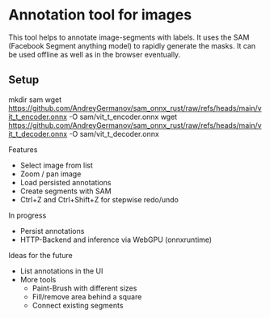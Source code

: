 # Annotation tool for images

This tool helps to annotate image-segments with labels. It uses the SAM (Facebook Segment anything model) to rapidly generate the masks.
It can be used offline as well as in the browser eventually.

## Setup
mkdir sam
wget https://github.com/AndreyGermanov/sam_onnx_rust/raw/refs/heads/main/vit_t_encoder.onnx -O sam/vit_t_encoder.onnx
wget https://github.com/AndreyGermanov/sam_onnx_rust/raw/refs/heads/main/vit_t_decoder.onnx -O sam/vit_t_decoder.onnx

Features
 - Select image from list
 - Zoom / pan image
 - Load persisted annotations
 - Create segments with SAM
 - Ctrl+Z and Ctrl+Shift+Z for stepwise redo/undo

In progress
 - Persist annotations
 - HTTP-Backend and inference via WebGPU (onnxruntime)

Ideas for the future
 - List annotations in the UI
 - More tools
   - Paint-Brush with different sizes
   - Fill/remove area behind a square
   - Connect existing segments
